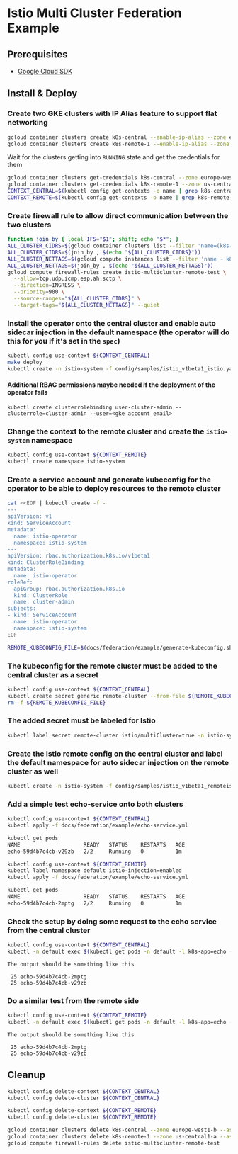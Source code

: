 # Istio Multi Cluster Federation Example

## Prerequisites

- [Google Cloud SDK](https://cloud.google.com/sdk/docs/quickstarts)

## Install & Deploy

### Create two GKE clusters with IP Alias feature to support flat networking

```bash
gcloud container clusters create k8s-central --enable-ip-alias --zone europe-west1-b --machine-type n1-standard-2 --num-nodes=1 --preemptible --async
gcloud container clusters create k8s-remote-1 --enable-ip-alias --zone us-central1-a --machine-type n1-standard-2 --num-nodes=1 --preemptible --async
```

Wait for the clusters getting into `RUNNING` state and get the credentials for them

```bash
gcloud container clusters get-credentials k8s-central --zone europe-west1-b
gcloud container clusters get-credentials k8s-remote-1 --zone us-central1-a
CONTEXT_CENTRAL=$(kubectl config get-contexts -o name | grep k8s-central)
CONTEXT_REMOTE=$(kubectl config get-contexts -o name | grep k8s-remote-1)
```

### Create firewall rule to allow direct communication between the two clusters

```bash
function join_by { local IFS="$1"; shift; echo "$*"; }
ALL_CLUSTER_CIDRS=$(gcloud container clusters list --filter 'name=(k8s-central,k8s-remote-1)' --format='value(clusterIpv4Cidr)' | sort | uniq)
ALL_CLUSTER_CIDRS=$(join_by , $(echo "${ALL_CLUSTER_CIDRS}"))
ALL_CLUSTER_NETTAGS=$(gcloud compute instances list --filter 'name ~ k8s-central|k8s-remote-1' --format='value(tags.items.[0])' | sort | uniq)
ALL_CLUSTER_NETTAGS=$(join_by , $(echo "${ALL_CLUSTER_NETTAGS}"))
gcloud compute firewall-rules create istio-multicluster-remote-test \
  --allow=tcp,udp,icmp,esp,ah,sctp \
  --direction=INGRESS \
  --priority=900 \
  --source-ranges="${ALL_CLUSTER_CIDRS}" \
  --target-tags="${ALL_CLUSTER_NETTAGS}" --quiet
```

### Install the operator onto the central cluster and enable auto sidecar injection in the default namespace (the operator will do this for you if it's set in the `spec`)

```bash
kubectl config use-context ${CONTEXT_CENTRAL}
make deploy
kubectl create -n istio-system -f config/samples/istio_v1beta1_istio.yaml
```

#### Additional RBAC permissions maybe needed if the deployment of the operator fails

```text
kubectl create clusterrolebinding user-cluster-admin --clusterrole=cluster-admin --user=<gke account email>
```

### Change the context to the remote cluster and create the `istio-system` namespace

```bash
kubectl config use-context ${CONTEXT_REMOTE}
kubectl create namespace istio-system
```

### Create a service account and generate kubeconfig for the operator to be able to deploy resources to the remote cluster

```bash
cat <<EOF | kubectl create -f -
---
apiVersion: v1
kind: ServiceAccount
metadata:
  name: istio-operator
  namespace: istio-system
---
apiVersion: rbac.authorization.k8s.io/v1beta1
kind: ClusterRoleBinding
metadata:
  name: istio-operator
roleRef:
  apiGroup: rbac.authorization.k8s.io
  kind: ClusterRole
  name: cluster-admin
subjects:
- kind: ServiceAccount
  name: istio-operator
  namespace: istio-system
EOF

REMOTE_KUBECONFIG_FILE=$(docs/federation/example/generate-kubeconfig.sh)
```

### The kubeconfig for the remote cluster must be added to the central cluster as a secret

```bash
kubectl config use-context ${CONTEXT_CENTRAL}
kubectl create secret generic remote-cluster --from-file ${REMOTE_KUBECONFIG_FILE} -n istio-system
rm -f ${REMOTE_KUBECONFIG_FILE}
```

### The added secret must be labeled for Istio

```bash
kubectl label secret remote-cluster istio/multiCluster=true -n istio-system
```

### Create the Istio remote config on the central cluster and label the default namespace for auto sidecar injection on the remote cluster as well

```bash
kubectl create -n istio-system -f config/samples/istio_v1beta1_remoteistio.yaml
```

### Add a simple test echo-service onto both clusters

```bash
kubectl config use-context ${CONTEXT_CENTRAL}
kubectl apply -f docs/federation/example/echo-service.yml

kubectl get pods
NAME                    READY   STATUS    RESTARTS   AGE
echo-59d4b7c4cb-v29zb   2/2     Running   0          1m

kubectl config use-context ${CONTEXT_REMOTE}
kubectl label namespace default istio-injection=enabled
kubectl apply -f docs/federation/example/echo-service.yml

kubectl get pods
NAME                    READY   STATUS    RESTARTS   AGE
echo-59d4b7c4cb-2mptg   2/2     Running   0          1m
```

### Check the setup by doing some request to the echo service from the central cluster

```bash
kubectl config use-context ${CONTEXT_CENTRAL}
kubectl -n default exec $(kubectl get pods -n default -l k8s-app=echo -o jsonpath={.items..metadata.name}) -c echo-service -ti -- sh -c 'for i in `seq 1 50`; do curl -s echo | grep -i hostname | cut -d " " -f 2; done | sort | uniq -c'
```

`The output should be something like this`

     25 echo-59d4b7c4cb-2mptg
     25 echo-59d4b7c4cb-v29zb

### Do a similar test from the remote side

```bash
kubectl config use-context ${CONTEXT_REMOTE}
kubectl -n default exec $(kubectl get pods -n default -l k8s-app=echo -o jsonpath={.items..metadata.name}) -c echo-service -ti -- sh -c 'for i in `seq 1 50`; do curl -s echo | grep -i hostname | cut -d " " -f 2; done | sort | uniq -c'
```

`The output should be something like this`

     25 echo-59d4b7c4cb-2mptg
     25 echo-59d4b7c4cb-v29zb

## Cleanup

```bash
kubectl config delete-context ${CONTEXT_CENTRAL}
kubectl config delete-cluster ${CONTEXT_CENTRAL}

kubectl config delete-context ${CONTEXT_REMOTE}
kubectl config delete-cluster ${CONTEXT_REMOTE}

gcloud container clusters delete k8s-central --zone europe-west1-b --async
gcloud container clusters delete k8s-remote-1 --zone us-central1-a --async
gcloud compute firewall-rules delete istio-multicluster-remote-test
```
